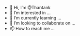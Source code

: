 - 👋 Hi, I’m @Thantank
- 👀 I’m interested in ...
- 🌱 I’m currently learning ...
- 💞️ I’m looking to collaborate on ...
- 📫 How to reach me ...

<!---
Thantank/Thantank is a ✨ special ✨ repository because its `README.md` (this file) appears on your GitHub profile.
You can click the Preview link to take a look at your changes.
--->
